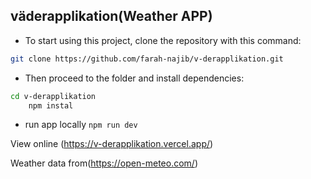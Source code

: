 ## väderapplikation(Weather APP)

- To start using this project, clone the repository with this command:
```bash
git clone https://github.com/farah-najib/v-derapplikation.git
```

- Then proceed to the folder and install dependencies:
 ```bash
 cd v-derapplikation
     npm instal
```

- run app locally 
``` npm run dev ```

View online (https://v-derapplikation.vercel.app/) 

Weather data from(https://open-meteo.com/)

